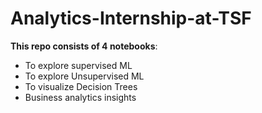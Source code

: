 # Analytics-Internship-at-TSF

**This repo consists of 4 notebooks**:

- To explore supervised ML
- To explore Unsupervised ML
- To visualize Decision Trees
- Business analytics insights
